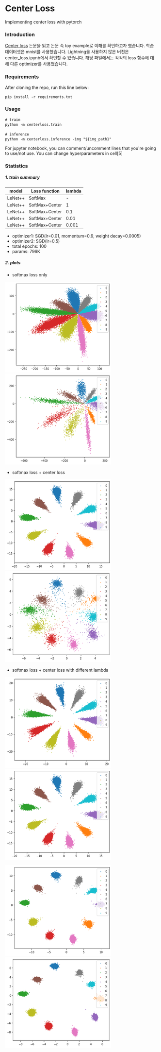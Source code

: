 # Center Loss
Implementing center loss with pytorch

### Introduction

[Center loss](https://ydwen.github.io/papers/WenECCV16.pdf) 논문을 읽고 논문 속 toy example로 이해를 확인하고자 했습니다.
학습 데이터셋은 mnist를 사용했습니다.
Lightning을 사용하지 않은 버전은 center_loss.ipynb에서 확인할 수 있습니다.
해당 파일에서는 각각의 loss 함수에 대해 다른 optimizer를 사용했습니다.

### Requirements
After cloning the repo, run this line below:
```
pip install -r requirements.txt
```

### Usage
```
# train
python -m centerloss.train

# inference
python -m centerloss.inference -img "${img_path}"
```
For jupyter notebook, you can comment/uncomment lines that you're going to use/not use.
You can change hyperparameters in cell[5]

### Statistics

##### 1. train summary

| model   | Loss function  | lambda |
|---------|----------------|--------|
| LeNet++ | SoftMax        | -      |
| LeNet++ | SoftMax+Center | 1      |
| LeNet++ | SoftMax+Center | 0.1    |
| LeNet++ | SoftMax+Center | 0.01   |
| LeNet++ | SoftMax+Center | 0.001  |


- optimizer1: SGD(lr=0.01, momentum=0.9, weight decay=0.0005)
- optimizer2: SGD(lr=0.5)
- total epochs: 100
- params: 796K


##### 2. plots

- softmax loss only

<img src="./result/softmax_train.png" width="350" height="300"><img src="./result/softmax_valid.png" width="350" height="300">

- softmax loss + center loss

<img src="./result/center_train.png" width="350" height="300"><img src="./result/center_valid.png" width="350" height="300">

- softmax loss + center loss with different lambda

<img src="./result/center(0.001).png" width="350" height="300"><img src="./result/center_train.png" width="350" height="300">

<img src="./result/center(0.1).png" width="350" height="300"><img src="./result/center(1).png" width="350" height="300">
